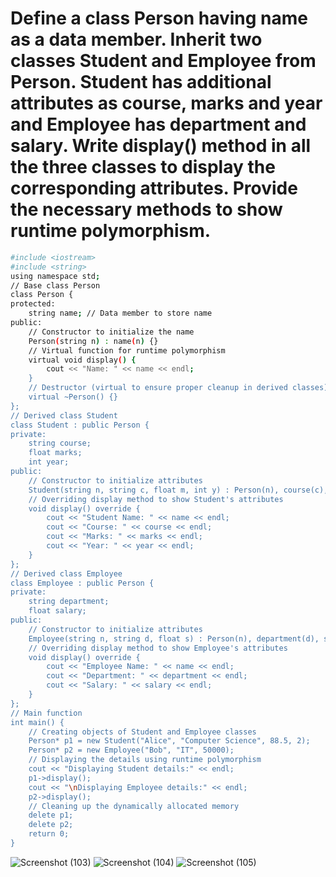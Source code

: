 # Define a class Person having name as a data member. Inherit two classes Student and Employee from Person. Student has additional attributes as course, marks and year and Employee has department and salary. Write display() method in all the three classes to display the corresponding attributes. Provide the necessary methods to show runtime polymorphism.
```bash
#include <iostream>
#include <string>
using namespace std;
// Base class Person
class Person {
protected:
    string name; // Data member to store name
public:
    // Constructor to initialize the name
    Person(string n) : name(n) {}
    // Virtual function for runtime polymorphism
    virtual void display() {
        cout << "Name: " << name << endl;
    }
    // Destructor (virtual to ensure proper cleanup in derived classes)
    virtual ~Person() {}
};
// Derived class Student
class Student : public Person {
private:
    string course;
    float marks;
    int year;
public:
    // Constructor to initialize attributes
    Student(string n, string c, float m, int y) : Person(n), course(c), marks(m), year(y) {}
    // Overriding display method to show Student's attributes
    void display() override {
        cout << "Student Name: " << name << endl;
        cout << "Course: " << course << endl;
        cout << "Marks: " << marks << endl;
        cout << "Year: " << year << endl;
    }
};
// Derived class Employee
class Employee : public Person {
private:
    string department;
    float salary;
public:
    // Constructor to initialize attributes
    Employee(string n, string d, float s) : Person(n), department(d), salary(s) {}
    // Overriding display method to show Employee's attributes
    void display() override {
        cout << "Employee Name: " << name << endl;
        cout << "Department: " << department << endl;
        cout << "Salary: " << salary << endl;
    }
};
// Main function
int main() {
    // Creating objects of Student and Employee classes
    Person* p1 = new Student("Alice", "Computer Science", 88.5, 2);
    Person* p2 = new Employee("Bob", "IT", 50000);
    // Displaying the details using runtime polymorphism
    cout << "Displaying Student details:" << endl;
    p1->display();
    cout << "\nDisplaying Employee details:" << endl;
    p2->display();
    // Cleaning up the dynamically allocated memory
    delete p1;
    delete p2;
    return 0;
}
```
![Screenshot (103)](https://github.com/user-attachments/assets/3678f266-db60-4e7f-88d7-1cb7f944c0c5)
![Screenshot (104)](https://github.com/user-attachments/assets/908c5ac1-2eeb-495a-a603-9d2691261169)
![Screenshot (105)](https://github.com/user-attachments/assets/725d26e5-000c-499f-a6f8-e24c53ec65c8)

